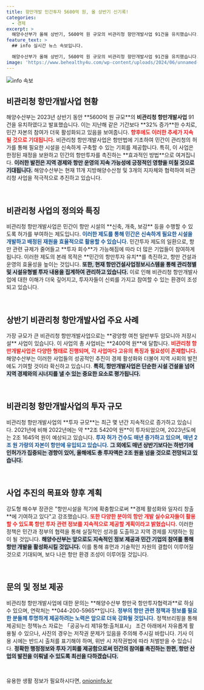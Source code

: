 ```yaml
---
title: 항만개발 민간투자 5600억 원, 올 상반기 신기록!
categories:
  - 경제
excerpt: >
  해양수산부가 올해 상반기, 5600억 원 규모의 비관리청 항만개발사업 91건을 유치했습니다. 민간 항만 투자 활성화를 위한 이 정책이 경제와 일자리 창출에 미치는 영향은? 자세한 내용을 클릭해 확인하세요!
feature_text: >
  ## info 실시간 뉴스 속보입니다.

  해양수산부가 올해 상반기, 5600억 원 규모의 비관리청 항만개발사업 91건을 유치했습니다. 민간 항만 투자 활성화를 위한 이 정책이 경제와 일자리 창출에 미치는 영향은? 자세한 내용을 클릭해 확인하세요!
image: 'https://www.behealthy4u.com/wp-content/uploads/2024/06/unnamed-file.png'
---
```


<p><img src="https://www.behealthy4u.com/wp-content/uploads/2024/06/unnamed-file.png" alt="info 속보" /></p>

<h2 data-ke-size="size26">비관리청 항만개발사업 현황</h2>

<p data-ke-size="size16">해양수산부는 2023년 상반기 동안 **5600억 원 규모**의 <b>비관리청 항만개발사업</b> 91건을 유치하였다고 발표했습니다. 이는 지난해 같은 기간보다 **32% 증가**한 수치로, 민간 자본의 참여가 더욱 활성화되고 있음을 보여줍니다. <b><span style="color: #ee2323;">향후에도 이러한 추세가 지속될 것으로 기대됩니다.</span></b> 비관리청 항만개발사업은 항만법에 기초하여 민간이 관리청의 허가를 통해 필요한 시설을 신속하게 구축할 수 있는 기회를 제공합니다. 특히, 이 사업은 한정된 재정을 보완하고 민간의 항만투자를 촉진하는 **효과적인 방법**으로 여겨집니다. <b><span style="background-color: #21538527;">이러한 발전은 지역 경제와 항만 운영의 지속 가능성에 긍정적인 영향을 미칠 것으로 기대됩니다.</span></b> 해양수산부는 현재 11개 지방해양수산청 및 3개의 지자체와 협력하여 비관리청 사업을 적극적으로 추진하고 있습니다.</p>

<p data-ke-size="size16">&nbsp;</p>

<h2 data-ke-size="size26">비관리청 사업의 정의와 특징</h2>

<p data-ke-size="size16">비관리청 항만개발사업은 민간이 항만 시설의 **신축, 개축, 보강** 등을 수행할 수 있도록 허가를 부여하는 제도입니다. <b><span style="color: #1a5490;">이러한 제도를 통해 민간은 신속하게 필요한 시설을 개발하고 배정된 재원을 효율적으로 활용할 수 있습니다.</span></b> 민간투자 제도의 일환으로, 항만 관련 규제가 줄어들고 **투자 회수**가 가능해짐에 따라 더 많은 기업들이 참여하게 됩니다. 이러한 제도의 본래 목적은 **민간의 항만투자 유치**를 촉진하고, 항만 건설과 운영의 효율성을 높이는 것입니다. <b><span style="background-color: #21538527;">또한, 현재 항만건설사업정보시스템을 통해 관리청별 및 시설유형별 투자 내용을 집계하여 관리하고 있습니다.</span></b> 이로 인해 비관리청 항만개발사업에 대한 이해가 더욱 깊어지고, 투자자들이 신뢰를 가지고 참여할 수 있는 환경이 조성되고 있습니다.</p>

<p data-ke-size="size16">&nbsp;</p>

<h2 data-ke-size="size26">상반기 비관리청 항만개발사업 주요 사례</h2>

<p data-ke-size="size16">가장 규모가 큰 비관리청 항만개발사업으로는 **광양항 여천 일반부두 암모니아 저장시설** 사업이 있습니다. 이 사업의 총 사업비는 **2400억 원**에 달합니다. <b><span style="color: #ee2323;">비관리청 항만개발사업은 다양한 형태로 진행되며, 각 사업마다 고유의 특징과 필요성이 존재합니다.</span></b> 해양수산부는 이러한 사업들의 성공적인 추진이 경제 활성화와 더불어 지역 사회의 발전에도 기여할 것이라 확신하고 있습니다. <b><span style="background-color: #21538527;">특히, 항만개발사업은 단순한 시설 건설을 넘어 지역 경제와의 시너지를 낼 수 있는 중요한 요소로 평가됩니다.</span></b> </p>

<p data-ke-size="size16">&nbsp;</p>

<h2 data-ke-size="size26">비관리청 항만개발사업의 투자 규모</h2>

<p data-ke-size="size16">비관리청 항만개발사업의 **투자 규모**는 최근 몇 년간 지속적으로 증가하고 있습니다. 2021년에 비해 2022년에는 약 **2조 5420억 원**이 투자되었으며, 2023년도에는 2조 1645억 원이 예상되고 있습니다. <b><span style="color: #1a5490;">투자 허가 건수도 매년 증가하고 있으며, 매년 2조 원 가량의 자본이 항만에 유입되고 있습니다.</span></b> <b><span style="background-color: #21538527;">그 외에도 매년 상반기보다는 하반기에 인허가가 집중되는 경향이 있어, 올해에도 총 투자액은 2조 원을 넘을 것으로 전망되고 있습니다.</span></b></p>

<p data-ke-size="size16">&nbsp;</p>

<h2 data-ke-size="size26">사업 추진의 목표와 향후 계획</h2>

<p data-ke-size="size16">강도형 해수부 장관은 "항만시설을 적기에 확충함으로써 **경제 활성화와 일자리 창출**에 기여하고 있다"고 강조했습니다. <b><span style="color: #ee2323;">또한 다양한 분야의 항만 개발 실수요자들이 활용할 수 있도록 항만 투자 관련 정보를 지속적으로 제공할 계획이라고 밝혔습니다.</span></b> 이러한 정책은 민간과 정부의 협력을 통해 실질적인 성과를 도출하고 지역 경제를 지탱하는 힘이 될 것입니다. <b><span style="background-color: #21538527;">해양수산부는 앞으로도 지속적인 정보 제공과 민간 기업의 참여를 통해 항만 개발을 활성화시킬 것입니다.</span></b> 이를 통해 휴먼과 기술적인 자원의 결합이 이루어질 것으로 기대되며, 보다 나은 항만 환경 조성이 이루어질 것입니다.</p>

<p data-ke-size="size16">&nbsp;</p>

<h2 data-ke-size="size26">문의 및 정보 제공</h2>

<p data-ke-size="size16">비관리청 항만개발사업에 대한 문의는 **해양수산부 항만국 항만투자협력과**로 하실 수 있으며, 연락처는 **044-200-5965**입니다. <b><span style="color: #1a5490;">정부의 항만 관련 정책과 정보를 필요한 분들께 투명하게 제공하려는 노력은 앞으로 더욱 강화될 것입니다.</span></b> 정책브리핑을 통해 제공되는 정책뉴스 자료는 「공공누리 제1유형:출처표시」 조건 아래에서 자유롭게 활용될 수 있으나, 사진의 경우는 저작권 문제가 있음을 주의해 주시길 바랍니다. 기사 이용 시에는 반드시 출처를 표기해야 하며, 위반 시 저작권법에 따라 처벌받을 수 있습니다. <b><span style="background-color: #21538527;">정확한 행정정보와 투자 기회를 제공함으로써 민간의 참여를 촉진하는 한편, 항만 산업의 발전을 이뤄낼 수 있도록 최선을 다하겠습니다.</span></b></p>

<p data-ke-size="size16">&nbsp;</p>
유용한 생활 정보가 필요하시다면, <a href="https://onioninfo.kr" rel="dofollow">onioninfo.kr</a>


